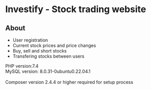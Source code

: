 # Investify - Stock trading website

## About
* User registration
* Current stock prices and price changes
* Buy, sell and short stocks
* Transfering stocks between users

PHP version:7.4 <br>
MySQL version: 8.0.31-0ubuntu0.22.04.1 <br>
<br>
Composer version 2.4.4 or higher required for setup process
